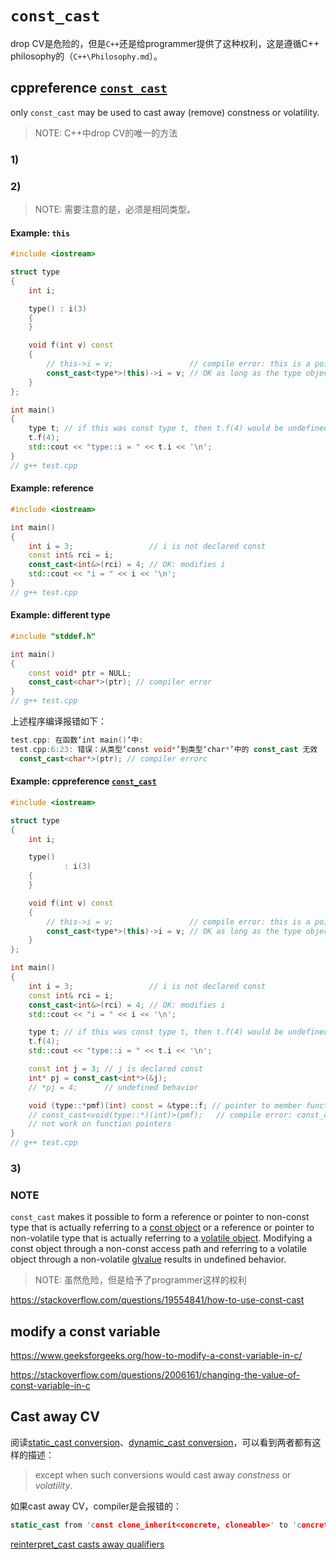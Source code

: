# `const_cast`

drop CV是危险的，但是`C++`还是给programmer提供了这种权利，这是遵循C++ philosophy的（`C++\Philosophy.md`）。

## cppreference [`const_cast`](https://en.cppreference.com/w/cpp/language/const_cast) 

only `const_cast` may be used to cast away (remove) constness or volatility.

> NOTE: C++中drop CV的唯一的方法

### 1)

### 2) 

> NOTE: 需要注意的是，必须是相同类型。

#### Example: `this`

```c++
#include <iostream>

struct type
{
	int i;

	type() : i(3)
	{
	}

	void f(int v) const
	{
		// this->i = v;                 // compile error: this is a pointer to const
		const_cast<type*>(this)->i = v; // OK as long as the type object isn't const
	}
};

int main()
{
	type t; // if this was const type t, then t.f(4) would be undefined behavior
	t.f(4);
	std::cout << "type::i = " << t.i << '\n';
}
// g++ test.cpp

```



#### Example: reference

```c++
#include <iostream>

int main()
{
	int i = 3;                 // i is not declared const
	const int& rci = i;
	const_cast<int&>(rci) = 4; // OK: modifies i
	std::cout << "i = " << i << '\n';
}
// g++ test.cpp

```



#### Example: different type

```c++
#include "stddef.h"

int main()
{
	const void* ptr = NULL;
	const_cast<char*>(ptr); // compiler error
}
// g++ test.cpp

```

上述程序编译报错如下：

```c++
test.cpp: 在函数‘int main()’中:
test.cpp:6:23: 错误：从类型‘const void*’到类型‘char*’中的 const_cast 无效
  const_cast<char*>(ptr); // compiler errorc
```



#### Example: cppreference [`const_cast`](https://en.cppreference.com/w/cpp/language/const_cast) 

```c++
#include <iostream>

struct type
{
	int i;

	type()
			: i(3)
	{
	}

	void f(int v) const
	{
		// this->i = v;                 // compile error: this is a pointer to const
		const_cast<type*>(this)->i = v; // OK as long as the type object isn't const
	}
};

int main()
{
	int i = 3;                 // i is not declared const
	const int& rci = i;
	const_cast<int&>(rci) = 4; // OK: modifies i
	std::cout << "i = " << i << '\n';

	type t; // if this was const type t, then t.f(4) would be undefined behavior
	t.f(4);
	std::cout << "type::i = " << t.i << '\n';

	const int j = 3; // j is declared const
	int* pj = const_cast<int*>(&j);
	// *pj = 4;      // undefined behavior

	void (type::*pmf)(int) const = &type::f; // pointer to member function
	// const_cast<void(type::*)(int)>(pmf);   // compile error: const_cast does
	// not work on function pointers
}
// g++ test.cpp

```



### 3) 

### NOTE

`const_cast` makes it possible to form a reference or pointer to non-const type that is actually referring to a [const object](https://en.cppreference.com/w/cpp/language/cv) or a reference or pointer to non-volatile type that is actually referring to a [volatile object](https://en.cppreference.com/w/cpp/language/cv). Modifying a const object through a non-const access path and referring to a volatile object through a non-volatile [glvalue](https://en.cppreference.com/w/cpp/language/value_category#glvalue) results in undefined behavior.

> NOTE: 虽然危险，但是给予了programmer这样的权利

https://stackoverflow.com/questions/19554841/how-to-use-const-cast



## modify a const variable

https://www.geeksforgeeks.org/how-to-modify-a-const-variable-in-c/

https://stackoverflow.com/questions/2006161/changing-the-value-of-const-variable-in-c

## Cast away CV

阅读[static_cast conversion](https://en.cppreference.com/w/cpp/language/static_cast)、[dynamic_cast conversion](https://en.cppreference.com/w/cpp/language/dynamic_cast)，可以看到两者都有这样的描述：

> except when such conversions would cast away *constness* or *volatility*.



如果cast away CV，compiler是会报错的：

```c++
static_cast from 'const clone_inherit<concrete, cloneable>' to 'concrete &' casts away qualifiers
```





[reinterpret_cast casts away qualifiers](https://stackoverflow.com/questions/27995692/reinterpret-cast-casts-away-qualifiers)